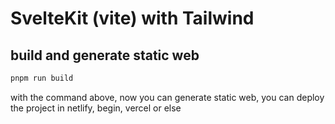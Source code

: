 # SvelteKit (vite) with Tailwind

## build and generate static web

```bash
pnpm run build
```

with the command above, now you can generate static web, you can deploy the project in netlify, begin, vercel or else
